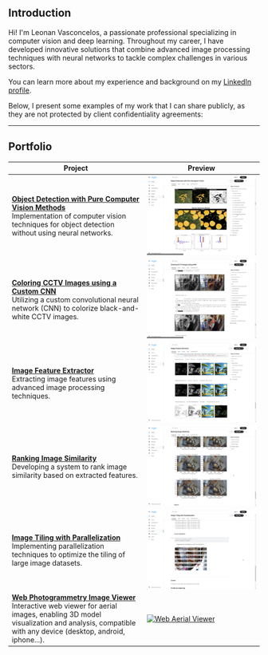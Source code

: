 ## Introduction

Hi! I'm Leonan Vasconcelos, a passionate professional specializing in computer vision and deep learning. Throughout my career, I have developed innovative solutions that combine advanced image processing techniques with neural networks to tackle complex challenges in various sectors.

You can learn more about my experience and background on my [LinkedIn profile](https://www.linkedin.com/in/leonan/).

Below, I present some examples of my work that I can share publicly, as they are not protected by client confidentiality agreements:

---

## Portfolio

| Project | Preview |
|---|---|
| **[Object Detection with Pure Computer Vision Methods](https://www.kaggle.com/code/leonanvasconcelos/object-detection-with-pure-computer-vision)** <br>Implementation of computer vision techniques for object detection without using neural networks. | [![Object Detection](https://github.com/LeonanUCM/LeonanUCM/blob/main/images/Object%20Detection%20with%20Pure%20Computer%20Vision%20Methods.png)](https://www.kaggle.com/code/leonanvasconcelos/object-detection-with-pure-computer-vision) |
| **[Coloring CCTV Images using a Custom CNN](https://www.kaggle.com/code/leonanvasconcelos/coloring-cctv-images-using-cnn)** <br>Utilizing a custom convolutional neural network (CNN) to colorize black-and-white CCTV images. | [![Coloring CCTV Images](https://github.com/LeonanUCM/LeonanUCM/blob/main/images/Coloring%20CCTV%20Images%20using%20a%20Custom%20CNN.png)](https://www.kaggle.com/code/leonanvasconcelos/coloring-cctv-images-using-cnn) |
| **[Image Feature Extractor](https://www.kaggle.com/code/leonanvasconcelos/image-feature-extractor)** <br>Extracting image features using advanced image processing techniques. | [![Image Feature Extractor](https://github.com/LeonanUCM/LeonanUCM/blob/main/images/Image%20Feature%20Extractor.png)](https://www.kaggle.com/code/leonanvasconcelos/image-feature-extractor) |
| **[Ranking Image Similarity](https://www.kaggle.com/leonanvasconcelos/ranking-image-similarity)** <br>Developing a system to rank image similarity based on extracted features. | [![Ranking Image Similarity](https://github.com/LeonanUCM/LeonanUCM/blob/main/images/Ranking%20Image%20Similarity.png)](https://www.kaggle.com/leonanvasconcelos/ranking-image-similarity) |
| **[Image Tiling with Parallelization](https://www.kaggle.com/leonanvasconcelos/image-tiling-with-parallelization)** <br> Implementing parallelization techniques to optimize the tiling of large image datasets. | [![Image Tiling](https://github.com/LeonanUCM/LeonanUCM/blob/main/images/Image%20Tiling%20with%20Parallelization.png)](https://www.kaggle.com/leonanvasconcelos/image-tiling-with-parallelization) |
| **[Web Photogrammetry Image Viewer](https://www.3top.es/es/-demo)** <br>Interactive web viewer for aerial images, enabling 3D model visualization and analysis, compatible with any device (desktop, android, iphone...). | [![Web Aerial Viewer](https://github.com/LeonanUCM/LeonanUCM/blob/main/images/Web%20Photogrammetry%20Image%20Viewer.png)](https://www.3top.es/es/demo) |

